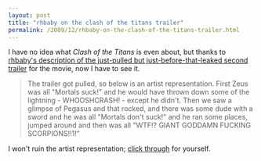 ```yaml
---
layout: post
title: "rhbaby on the clash of the titans trailer"
permalink: /2009/12/rhbaby-on-the-clash-of-the-titans-trailer.html
---
```


<p>I have no idea what <i>Clash of the Titans</i> is even about, but thanks to <a href="http://oofblamargh.typepad.com/blog/2009/12/second-awesome-clash-of-the-titans-trailer-leaks-out-early-firstshowingnet.html">rhbaby&#39;s description of the just-pulled but just-before-that-leaked second trailer</a> for the movie, now I have to see it.</p>

<blockquote><p>The trailer got pulled, so below is an artist
representation. First Zeus was all &quot;Mortals suck!&quot; and he would have
thrown down some of the lightning - WHOOSHCRASH! - except he didn&#39;t.
Then we saw a glimpse of Pegasus and that rocked, and there was some
dude with a sword and he was all &quot;Mortals don&#39;t suck!&quot; and he ran some
places, jumped around and then was all &quot;WTF!? GIANT GODDAMN FUCKING
SCORPIONS!!1!&quot;</p></blockquote>

<p>I won&#39;t ruin the artist representation; <a href="http://oofblamargh.typepad.com/blog/2009/12/second-awesome-clash-of-the-titans-trailer-leaks-out-early-firstshowingnet.html">click through</a> for yourself.</p>



